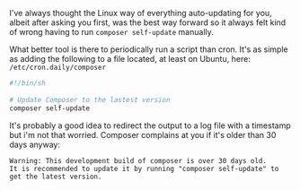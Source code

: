 I've always thought the Linux way of everything auto-updating for you, albeit after asking you first, was the best way forward so it always felt kind of wrong having to run `composer self-update` manually.

What better tool is there to periodically run a script than cron. It's as simple as adding the following to a file located, at least on Ubuntu, here: `/etc/cron.daily/composer`

```bash
#!/bin/sh
    
# Update Composer to the lastest version
composer self-update
```

It's probably a good idea to redirect the output to a log file with a timestamp but i'm not that worried. Composer complains at you if it's older than 30 days anyway:

    Warning: This development build of composer is over 30 days old.
    It is recommended to update it by running "composer self-update" to get the latest version.